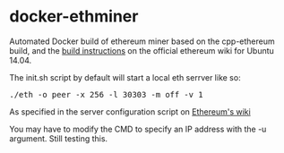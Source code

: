 # docker-ethminer
Automated Docker build of ethereum miner based on the cpp-ethereum build, and the [build instructions](https://github.com/ethereum/cpp-ethereum/wiki/Building-on-Ubuntu) on the official ethereum wiki for Ubuntu 14.04. 

The init.sh script by default will start a local eth serrver like so:

<pre>./eth -o peer -x 256 -l 30303 -m off -v 1 </pre>

As specified in the server configuration script on [Ethereum's wiki](https://github.com/ethereum/cpp-ethereum/wiki/Configure-a-Server)

You may have to modify the CMD to specify an IP address with the -u argument. Still testing this.
